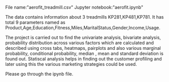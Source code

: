 File name:"aerofit_treadmill.csv"
Jupyter notebook:"aerofit.ipynb"

The data contains information about 3 treadmills KP281,KP481,KP781. It has total 9 parameters named as 
Product,Age,Education,Fitness,Miles,MaritalStatus,Gender,Income,Usage.

The project is carried out to find the univariate analysis, bivariate analysis, probability distribution 
across various factors which are calculated and described using cross tabs, heatmaps, pairplots and also 
various marginal probability, conditional probability, median , mean and standard deviation is found out.
Statiscal analysis helps in finding out the customer profiling and later using this the various marketing 
strategies could be used.

Please go through the ipynb file.
